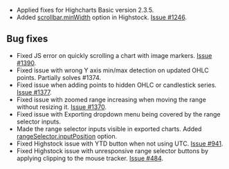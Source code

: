 - Applied fixes for Highcharts Basic version 2.3.5.
- Added [scrollbar.minWidth](http://api.highcharts.com/highstock/#scrollbar.minWidth) option in Highstock. [Issue #1246](https://github.com/highslide-software/highcharts.com/issues/1246).
## Bug fixes 
- Fixed JS error on quickly scrolling a chart with image markers. [Issue #1390](https://github.com/highslide-software/highcharts.com/issues/1390).
- Fixed issue with wrong Y axis min/max detection on updated OHLC points. Partially solves #1374.
- Fixed issue when adding points to hidden OHLC or candlestick series. [Issue #1377](https://github.com/highslide-software/highcharts.com/issues/1377).
- Fixed issue with zoomed range increasing when moving the range without resizing it. [Issue #1370](https://github.com/highslide-software/highcharts.com/issues/1370).
- Fixed issue with Exporting dropdown menu being covered by the range selector inputs.
- Made the range selector inputs visible in exported charts. Added [rangeSelector.inputPosition](http://api.highcharts.com/highstock/#rangeSelector.inputPosition) option.
- Fixed Highstock issue with YTD button when not using UTC. [Issue #941](https://github.com/highslide-software/highcharts.com/issues/941).
- Fixed Highstock issue with unresponsive range selector buttons by applying clipping to the mouse tracker. [Issue #484](https://github.com/highslide-software/highcharts.com/issues/484).